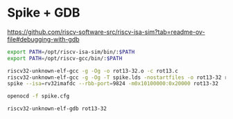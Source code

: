 # Spike + GDB

https://github.com/riscv-software-src/riscv-isa-sim?tab=readme-ov-file#debugging-with-gdb

```sh
export PATH=/opt/riscv-isa-sim/bin/:$PATH
export PATH=/opt/riscv-gcc/bin/:$PATH
```

```sh
riscv32-unknown-elf-gcc -g -Og -o rot13-32.o -c rot13.c
riscv32-unknown-elf-gcc -g -Og -T spike.lds -nostartfiles -o rot13-32 rot13-32.o
spike --isa=rv32imafdc --rbb-port=9824 -m0x10100000:0x20000 rot13-32
```

```sh
openocd -f spike.cfg
```

```sh
riscv32-unknown-elf-gdb rot13-32
```